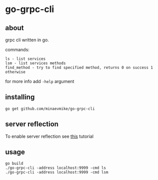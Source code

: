# go-grpc-cli

## about
grpc cli written in go.

commands:
```
ls - list services
lsm - list services methods
find_method - try to find specified method, returns 0 on success 1 otherwise
```

for more info add `-help` argument 

## installing
```
go get github.com/minaevmike/go-grpc-cli
```
## server reflection
To enable server reflection see [this](https://github.com/grpc/grpc-go/blob/master/Documentation/server-reflection-tutorial.md) tutorial

## usage
```
go build
./go-grpc-cli -address localhost:9999 -cmd ls
./go-grpc-cli -address localhost:9999 -cmd lsm
```